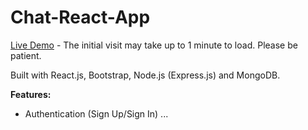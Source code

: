 # Chat-React-App

[Live Demo](https://fitness-tracker-react-node-1.onrender.com/#/signin) - The initial visit may take up to 1 minute to load. Please be patient.

Built with React.js, Bootstrap, Node.js (Express.js) and MongoDB.

**Features:**
- Authentication (Sign Up/Sign In)
  ...
